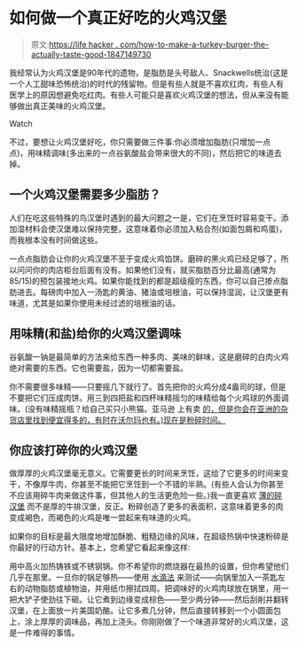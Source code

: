 # 如何做一个真正好吃的火鸡汉堡

> 原文:[https://life hacker . com/how-to-make-a-turkey-burger-the-actually-taste-good-1847149730](https://lifehacker.com/how-to-make-a-turkey-burger-that-actually-tastes-good-1847149730)

我经常认为火鸡汉堡是90年代的遗物，是脂肪是头号敌人、Snackwells统治(这是一个人工甜味恐怖统治)的时代的残留物。但是有些人就是不喜欢红肉，有些人有医学上的原因想避免吃红肉。有些人可能只是喜欢火鸡汉堡的想法，但从来没有能够做出真正美味的火鸡汉堡。

Watch

不过，要想让火鸡汉堡好吃，你只需要做三件事:你必须增加脂肪(只增加一点点)，用味精调味(多出来的一点谷氨酸盐会带来很大的不同)，然后把它的味道去掉。

## 一个火鸡汉堡需要多少脂肪？

人们在吃这些特殊的鸟汉堡时遇到的最大问题之一是，它们在烹饪时容易变干。添加湿材料会使汉堡难以保持完整，这意味着你必须加入粘合剂(如面包屑和鸡蛋)，而我根本没有时间做这些。

一点点脂肪会让你的火鸡汉堡不至于变成火鸡馅饼。磨碎的黑火鸡已经足够了，所以问问你的肉店柜台后面有没有。如果他们没有，就买脂肪百分比最高(通常为85/15)的预包装接地火鸡。如果你能找到的都是超级瘦的东西，你可以自己掺点脂肪进去。每磅肉中加入一汤匙的黄油、猪油或培根油，可以保持湿润，让汉堡更有味道，尤其是如果你使用未经过滤的培根油的话。

## 用味精(和盐)给你的火鸡汉堡调味

谷氨酸一钠是最简单的方法来给东西一种多肉、美味的鲜味，这是磨碎的白肉火鸡绝对需要的东西。它也需要盐，因为一切都需要盐。

你不需要很多味精——只要摇几下就行了。首先把你的火鸡分成4盎司的球，但是不要把它们压成肉饼。用三到四把盐和四杯味精摇匀的味精给每个火鸡球的外面调味。(没有味精摇瓶？给自己买只小熊猫。亚马逊 上有卖 [的，但是你会在亚洲的杂货店里找到便宜得多的，有时在沃尔玛也有。)现在是粉碎时间。](https://www.amazon.com/Ajinomoto-Ajipanda-bottle-70g/dp/B014Y85TYA?asc_campaign=InlineText&asc_refurl=https://lifehacker.com/how-to-make-a-turkey-burger-that-actually-tastes-good-1847149730&asc_source=&tag=kinjalifehackerlink-20)

## 你应该打碎你的火鸡汉堡

做厚厚的火鸡汉堡毫无意义。它需要更长的时间来烹饪，这给了它更多的时间来变干，不像厚牛肉，你甚至不能把它烹饪到一个不错的半熟。(有些人会认为你甚至不应该用碎牛肉来做这件事，但其他人的生活更危险一些。)我一直更喜欢 [薄的碎汉堡](https://lifehacker.com/thin-burgers-are-better-than-thick-ones-1827807997) 而不是厚的牛排汉堡，反正。粉碎创造了更多的表面积，这意味着更多的肉变成褐色，而褐色的火鸡是唯一尝起来有味道的火鸡。

如果你的目标是最大限度地增加酥脆、粗糙边缘的风味，在超级热锅中快速粉碎是你最好的行动方针。基本上，您希望它看起来像这样:

用中高火加热铸铁或不锈钢锅。你不希望你的燃烧器在最热的设置，但你希望他们几乎在那里。一旦你的锅足够热——使用 [水滴法](https://lifehacker.com/how-to-tell-if-your-stainless-steel-pan-is-hot-enough-w-1835458729) 来测试——向锅里加入一茶匙左右的动物脂肪或植物油，并用纸巾擦拭四周。把调味好的火鸡肉球放在锅里，用一把大铲子使劲往下砸。让它煮到边缘变成棕色——至少两分钟——然后刮削并翻转汉堡，在上面放一片美国奶酪。让它多煮几分钟，然后直接转移到一个小圆面包上，涂上厚厚的调味品，再加上浇头。你刚刚做了一个味道非常好的火鸡汉堡，这是一件难得的事情。